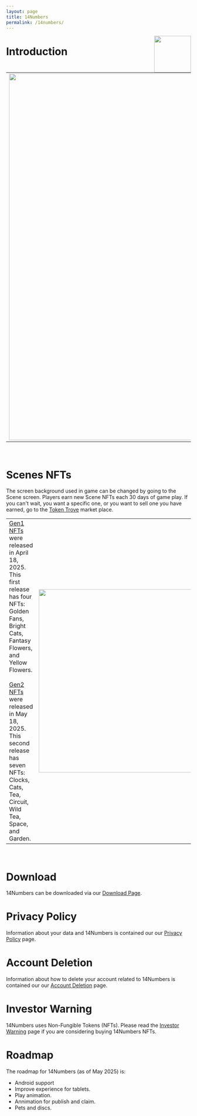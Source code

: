 ```yaml
---
layout: page
title: 14Numbers
permalink: /14numbers/
---
```



<img style="float: right;" src="./14numbers-logo.png"  width="100">


# Introduction

<table>
<tbody>
<tr>
  <td><img src="./nfts/scenes.png" width="1000">
  <td valign="top">14Numbers is a puzzle game. Everyone in the world is trying to solve the same puzzle each day.  You have 14 numbers and need to come up with three equations to solve for the daily target number.</td>
  </td>
</tr>
</tbody>
</table>

<br>

# Scenes NFTs

The screen background used in game can be changed by going to the Scene screen. Players earn new Scene NFTs each 30 days of game play. If you can't wait, you want a specific one, or you want to sell one you have earned, go to the [Token Trove](https://tokentrove.com/collection/14NumbersScenes) market place.

<table>
<tbody>
<tr>
  <td valign="top"><a href="./nfts#gen1">Gen1 NFTs</a> were released in April 18, 2025. This first release has four NFTs: Golden Fans, Bright Cats, Fantasy Flowers, and Yellow Flowers.
  <br><br>
  <a href="./nfts#gen2">Gen2 NFTs</a> were released in May 18, 2025. This second release has seven NFTs: Clocks, Cats, Tea, Circuit, Wild Tea, Space, and Garden.
  </td>
  <td><a href="./nfts.md"><img src="./nfts/100goldenfans.png" width="500"></a>
  </td>
</tr>
</tbody>
</table>

<br>

# Download
14Numbers can be downloaded via our [Download Page](./download).
<br>

# Privacy Policy
Information about your data and 14Numbers is contained our our [Privacy Policy](./privacy-policy) page.
<br>

# Account Deletion
Information about how to delete your account related to 14Numbers is contained our our [Account Deletion](./account-deletion) page.
<br>

# Investor Warning
14Numbers uses Non-Fungible Tokens (NFTs). Please read the [Investor Warning](./investor-warning) page if you are considering buying 14Numbers NFTs.
<br>


# Roadmap

The roadmap for 14Numbers (as of May 2025) is:

* Android support
* Improve experience for tablets.
* Play animation.
* Annimation for publish and claim. 
* Pets and discs.

